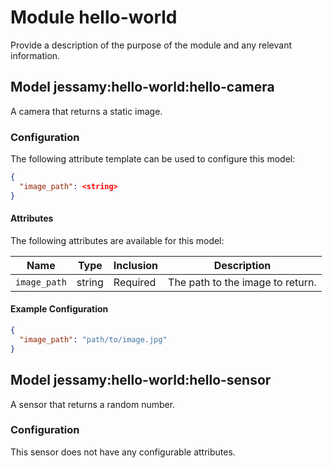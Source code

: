 # Module hello-world

Provide a description of the purpose of the module and any relevant information.

## Model jessamy:hello-world:hello-camera

A camera that returns a static image.

### Configuration

The following attribute template can be used to configure this model:

```json
{
  "image_path": <string>
}
```

#### Attributes

The following attributes are available for this model:

| Name         | Type   | Inclusion | Description                      |
|--------------|--------|-----------|----------------------------------|
| `image_path` | string | Required  | The path to the image to return. |

#### Example Configuration

```json
{
  "image_path": "path/to/image.jpg"
}
```

## Model jessamy:hello-world:hello-sensor

A sensor that returns a random number.

### Configuration

This sensor does not have any configurable attributes.
